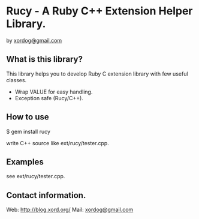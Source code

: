 
# Rucy - A Ruby C++ Extension Helper Library.

 by xordog@gmail.com


## What is this library?

This library helps you to develop Ruby C extension library with few useful
classes.

* Wrap VALUE for easy handling.
* Exception safe (Rucy/C++).


## How to use

$ gem install rucy

write C++ source like ext/rucy/tester.cpp.


## Examples

see ext/rucy/tester.cpp.


## Contact information.

Web:  http://blog.xord.org/
Mail: xordog@gmail.com
